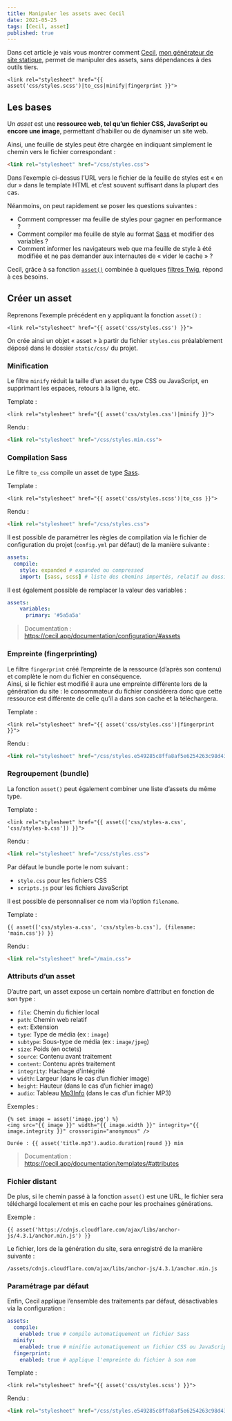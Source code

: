 ```yaml
---
title: Manipuler les assets avec Cecil
date: 2021-05-25
tags: [Cecil, asset]
published: true
---
```


Dans cet article je vais vous montrer comment [Cecil](https://cecil.app), [mon générateur de site statique](/blog/cecil-mon-generateur-de-site-statique/), permet de manipuler des assets, sans dépendances à des outils tiers.

```twig
<link rel="stylesheet" href="{{ asset('css/styles.scss')|to_css|minify|fingerprint }}">
```

## Les bases

Un _asset_ est une **ressource web, tel qu’un fichier CSS, JavaScript ou encore une image**, permettant d’habiller ou de dynamiser un site web.

Ainsi, une feuille de styles peut être chargée en indiquant simplement le chemin vers le fichier correspondant :

```html
<link rel="stylesheet" href="/css/styles.css">
```

Dans l’exemple ci-dessus l’URL vers le fichier de la feuille de styles est « en dur » dans le template HTML et c’est souvent suffisant dans la plupart des cas.

Néanmoins, on peut rapidement se poser les questions suivantes :

- Comment compresser ma feuille de styles pour gagner en performance ?
- Comment compiler ma feuille de style au format [Sass](https://sass-lang.com) et modifier des variables ?
- Comment informer les navigateurs web que ma feuille de style à été modifiée et ne pas demander aux internautes de « vider le cache » ?

Cecil, grâce à sa fonction [`asset()`](https://cecil.app/documentation/templates/#asset) combinée à quelques [filtres Twig](https://cecil.app/documentation/templates/#filters), répond à ces besoins.
<!-- break -->

## Créer un asset

Reprenons l’exemple précédent en y appliquant la fonction `asset()` :

```twig
<link rel="stylesheet" href="{{ asset('css/styles.css') }}">
```

On crée ainsi un objet « asset » à partir du fichier `styles.css` préalablement déposé dans le dossier `static/css/` du projet.

### Minification

Le filtre `minify` réduit la taille d’un asset du type CSS ou JavaScript, en supprimant les espaces, retours à la ligne, etc.

Template :

```twig
<link rel="stylesheet" href="{{ asset('css/styles.css')|minify }}">
```

Rendu :

```html
<link rel="stylesheet" href="/css/styles.min.css">
```

### Compilation Sass

Le filtre `to_css` compile un asset de type [Sass](https://sass-lang.com).

Template :

```twig
<link rel="stylesheet" href="{{ asset('css/styles.scss')|to_css }}">
```

Rendu :

```html
<link rel="stylesheet" href="/css/styles.css">
```

Il est possible de paramétrer les règles de compilation via le fichier de configuration du projet (`config.yml` par défaut) de la manière suivante :

```yaml
assets:
  compile:
    style: expanded # expanded ou compressed
    import: [sass, scss] # liste des chemins importés, relatif au dossier static/
```

Il est également possible de remplacer la valeur des variables :

```yaml
assets:
    variables:
      primary: '#5a5a5a'
```

> Documentation : https://cecil.app/documentation/configuration/#assets

### Empreinte (fingerprinting)

Le filtre `fingerprint` créé l’empreinte de la ressource (d’après son contenu) et complète le nom du fichier en conséquence.   
Ainsi, si le fichier est modifié il aura une empreinte différente lors de la génération du site : le consommateur du fichier considérera donc que cette ressource est différente de celle qu’il a dans son cache et la téléchargera.

Template :
```twig
<link rel="stylesheet" href="{{ asset('css/styles.css')|fingerprint }}">
```
Rendu :
```html
<link rel="stylesheet" href="/css/styles.e549285c8ffa8af5e6254263c98d4397.css">
```

### Regroupement (bundle)

La fonction `asset()` peut également combiner une liste d’assets du même type.

Template :

```twig
<link rel="stylesheet" href="{{ asset(['css/styles-a.css', 'css/styles-b.css']) }}">
```

Rendu :

```html
<link rel="stylesheet" href="/css/styles.css">
```

Par défaut le bundle porte le nom suivant :

- `style.css` pour les fichiers CSS
- `scripts.js` pour les fichiers JavaScript

Il est possible de personnaliser ce nom via l’option `filename`.

Template :

```twig
{{ asset(['css/styles-a.css', 'css/styles-b.css'], {filename: 'main.css'}) }}
```

Rendu :
```html
<link rel="stylesheet" href="/main.css">
```

### Attributs d’un asset

D’autre part, un asset expose un certain nombre d’attribut en fonction de son type :

- `file`: Chemin du fichier local
- `path`: Chemin web relatif
- `ext`: Extension
- `type`: Type de média (ex : `image`)
- `subtype`: Sous-type de média (ex : `image/jpeg`)
- `size`: Poids (en octets)
- `source`: Contenu avant traitement
- `content`: Contenu après traitement
- `integrity`: Hachage d'intégrité
- `width`: Largeur (dans le cas d’un fichier image)
- `height`: Hauteur (dans le cas d’un fichier image)
- `audio`: Tableau [Mp3Info](https://github.com/wapmorgan/Mp3Info#audio-information) (dans le cas d’un fichier MP3)

Exemples :

```twig
{% set image = asset('image.jpg') %}
<img src="{{ image }}" width="{{ image.width }}" integrity="{{ image.integrity }}" crossorigin="anonymous" />
```

```twig
Durée : {{ asset('title.mp3').audio.duration|round }} min
```

> Documentation : https://cecil.app/documentation/templates/#attributes

### Fichier distant

De plus, si le chemin passé à la fonction `asset()` est une URL, le fichier sera téléchargé localement et mis en cache pour les prochaines générations.

Exemple :

```twig
{{ asset('https://cdnjs.cloudflare.com/ajax/libs/anchor-js/4.3.1/anchor.min.js') }}
```

Le fichier, lors de la génération du site, sera enregistré de la manière suivante :

```
/assets/cdnjs.cloudflare.com/ajax/libs/anchor-js/4.3.1/anchor.min.js
```

### Paramétrage par défaut

Enfin, Cecil applique l’ensemble des traitements par défaut, désactivables via la configuration :

```yaml
assets:
  compile:
    enabled: true # compile automatiquement un fichier Sass
  minify:
    enabled: true # minifie automatiquement un fichier CSS ou JavaScript
  fingerprint:
    enabled: true # applique l'empreinte du fichier à son nom
```

Template :

```twig
<link rel="stylesheet" href="{{ asset('css/styles.scss') }}">
```

Rendu :

```html
<link rel="stylesheet" href="/css/styles.e549285c8ffa8af5e6254263c98d4397.min.css">
```

